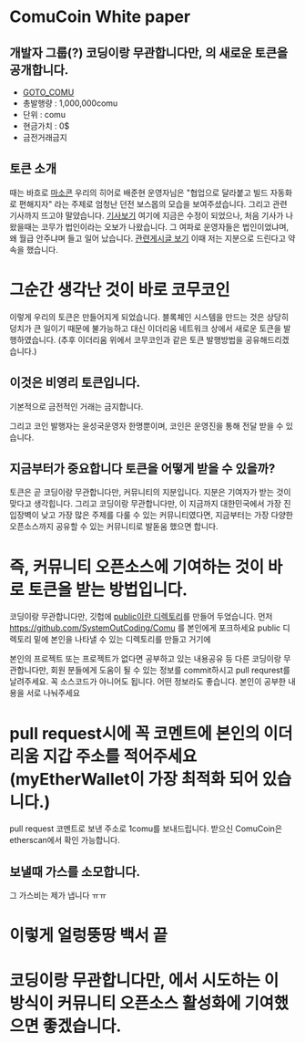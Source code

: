 # ComuCoin White paper

## 개발자 그룹(?) 코딩이랑 무관합니다만, 의 새로운 토큰을 공개합니다. 

- [GOTO_COMU](https://www.facebook.com/groups/System.out.Coding/)
- 총발행량 : 1,000,000comu
- 단위 : comu
- 현금가치 : 0$
- 금전거래금지

## 토큰 소개 

때는 바흐로 [마소콘](https://www.imaso.co.kr/archives/625) 우리의 히어로 배준현 운영자님은 "협업으로 달라붙고 빌드 자동화로 편해지자" 라는 주제로 엄청난 던전 보스몹의 모습을 보여주셨습니다. 
그리고 관련 기사까지 뜨고야 말얐습니다. 
[기사보기](http://it.chosun.com/news/article.html?no=2843180)
여기에 지금은 수정이 되었으나, 처음 기사가 나왔을때는 코무가 법인이라는 오보가 나왔습니다. 그 여파로 운영자들은 법인이었냐며, 왜 월급 안주냐며 들고 일어 났습니다. 
[관련게시글 보기](https://www.facebook.com/groups/System.out.Coding/permalink/1612464762146546/)
이때 저는 지분으로 드린다고 약속을 했습니다. 

# 그순간 생각난 것이 바로 코무코인

이렇게 우리의 토큰은 만들어지게 되었습니다. 
블록체인 시스템을 만드는 것은 상당히 덩치가 큰 일이기 때문에 불가능하고 대신 이더리움 네트워크 상에서 새로운 토큰을 발행하였습니다. 
(추후 이더리움 위에서 코무코인과 같은 토큰 발행방법을 공유해드리겠습니다.)


## 이것은 비영리 토큰입니다. 

기본적으로 금전적인 거래는 금지합니다. 

그리고 코인 발행자는 윤성국운영자 한명뿐이며, 코인은 운영진을 통해 전달 받을 수 있습니다.

## 지금부터가 중요합니다 토큰을 어떻게 받을 수 있을까?
토큰은 곧 코딩이랑 무관합니다만, 커뮤니티의 지분입니다. 지분은 기여자가 받는 것이 맞다고 생각힙니다.
그리고 코딩이랑 무관합니다만, 이 지금까지 대한민국에서 가장 진입장벽이 낮고 가장 많은 주제를 다룰 수 있는 커뮤니티였다면, 지금부터는 가장 다양한 오픈소스까지 공유할 수 있는 커뮤니티로 발돋움 했으면 합니다. 

# 즉, 커뮤니티 오픈소스에 기여하는 것이 바로 토큰을 받는 방법입니다. 
코딩이랑 무관합니다만, 깃헙에 [public이란 디렉토리](https://github.com/SystemOutCoding/Comu/tree/master/Public)를 만들어 두었습니다. 
먼저 https://github.com/SystemOutCoding/Comu 를 본인에게 포크하세요 
public 디렉토리 밑에 본인을 나타낼 수 있는 디렉토리를 만들고 거기에 

본인의 프로젝트 또는 프로젝트가 없다면 공부하고 있는 내용공유 등 다른 코딩이랑 무관합니다만, 회원 분들에게 도움이 될 수 있는 정보를 commit하시고 pull requrest를 날려주세요. 꼭 소스코드가 아니어도 됩니다. 어떤 정보라도 좋습니다. 본인이 공부한 내용을 서로 나눠주세요 

# pull request시에 꼭 코멘트에 본인의 이더리움 지갑 주소를 적어주세요(myEtherWallet이 가장 최적화 되어 있습니다.)
pull request 코멘트로 보낸 주소로 1comu를 보내드립니다.
받으신 ComuCoin은 etherscan에서 확인 가능합니다. 

## 보낼때 가스를 소모합니다.
그 가스비는 제가 냅니다 ㅠㅠ


# 이렇게 얼렁뚱땅 백서 끝 

# 코딩이랑 무관합니다만, 에서 시도하는 이 방식이 커뮤니티 오픈소스 활성화에 기여했으면 좋겠습니다.


